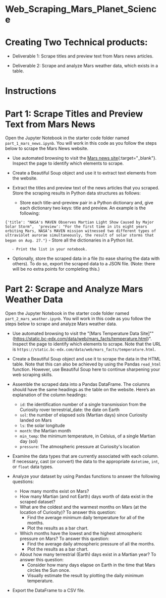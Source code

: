 # Web_Scraping_Mars_Planet_Science

# Creating Two Technical products:

+ Deliverable 1: Scrape titles and preview text from Mars news articles.

+ Deliverable 2: Scrape and analyze Mars weather data, which exists in a table.


# Instructions
# Part 1: Scrape Titles and Preview Text from Mars News
Open the Jupyter Notebook in the starter code folder named `part_1_mars_news.ipynb`. You will work in this code as you follow the steps below to scrape the Mars News website.

   * Use automated browsing to visit the [Mars news site](https://static.bc-edx.com/data/web/mars_news/index.html){:target="_blank"}. Inspect the page to identify which elements to scrape.

   * Create a Beautiful Soup object and use it to extract text elements from the website.

   * Extract the titles and preview text of the news articles that you scraped. Store the scraping results in Python data structures as follows:

       - Store each title-and-preview pair in a Python dictionary and, give each dictionary two keys: title and preview. An example is the following:

`{'title': "NASA's MAVEN Observes Martian Light Show Caused by Major Solar Storm", 
 'preview': "For the first time in its eight years orbiting Mars, NASA’s MAVEN mission witnessed two different types of ultraviolet aurorae simultaneously, the result of solar storms that began on Aug. 27."}`
       - Store all the dictionaries in a Python list.

       - Print the list in your notebook.

   * Optionally, store the scraped data in a file (to ease sharing the data with others). To do so, export the scraped data to a JSON file. (Note: there will be no extra points for completing this.)

# Part 2: Scrape and Analyze Mars Weather Data
Open the Jupyter Notebook in the starter code folder named `part_2_mars_weather.ipynb`. You will work in this code as you follow the steps below to scrape and analyze Mars weather data.

   * Use automated browsing to visit the "[Mars Temperature Data Site]""(https://static.bc-edx.com/data/web/mars_facts/temperature.html)". Inspect the page to identify which elements to scrape. Note that the URL is `https://static.bc-edx.com/data/web/mars_facts/temperature.html`.

   * Create a Beautiful Soup object and use it to scrape the data in the HTML table. Note that this can also be achieved by using the Pandas `read_html` function. However, use Beautiful Soup here to continue sharpening your web scraping skills.

   * Assemble the scraped data into a Pandas DataFrame. The columns should have the same headings as the table on the website. Here’s an explanation of the column headings:

      - `id`: the identification number of a single transmission from the Curiosity rover
terrestrial_date: the date on Earth
      - `sol`: the number of elapsed sols (Martian days) since Curiosity landed on Mars
      - `ls`: the solar longitude
      - `month`: the Martian month
      - `min_temp`: the minimum temperature, in Celsius, of a single Martian day (sol)
      - `pressure`: The atmospheric pressure at Curiosity's location
   * Examine the data types that are currently associated with each column. If necessary, cast (or convert) the data to the appropriate `datetime`, `int`, or `float` data types.

   * Analyze your dataset by using Pandas functions to answer the following questions:

      - How many months exist on Mars?
      - How many Martian (and not Earth) days worth of data exist in the scraped dataset?
      - What are the coldest and the warmest months on Mars (at the location of Curiosity)? To answer this question:
          + Find the average minimum daily temperature for all of the months.
          + Plot the results as a bar chart.
      - Which months have the lowest and the highest atmospheric pressure on Mars? To answer this question:
          + Find the average daily atmospheric pressure of all the months.
          + Plot the results as a bar chart.
      - About how many terrestrial (Earth) days exist in a Martian year? To answer this question:
          + Consider how many days elapse on Earth in the time that Mars circles the Sun once.
          + Visually estimate the result by plotting the daily minimum temperature.
   * Export the DataFrame to a CSV file.
